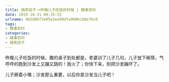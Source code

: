 ```yaml
---
title: 搞笑段子->昨晚儿子吃饭的时候 | 糗事百科
date: 2019-10-31 00:35:25
urlname: 062d9bf3e05e2ee99dfa9086cb0e76c0
tags: 
- 糗事百科
categories:
- 糗事百科
- 搞笑段子
---
```

昨晚儿子吃饭的时候，撒的桌子到处都是，老婆训了儿子几句，儿子放下碗筷，气呼呼的跑到沙发上又蹦又跳的！我火了；你快下来，别把沙发蹦坏了。

儿子厥着小嘴；沙发那么重要，以后你拿沙发当儿子吧！


